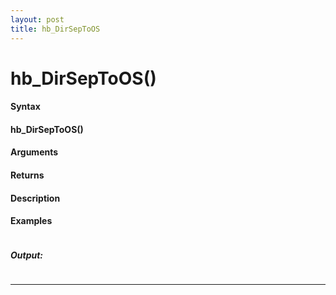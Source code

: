 ```yaml
---
layout: post
title: hb_DirSepToOS
---
```


# hb_DirSepToOS()


#### Syntax

#### hb_DirSepToOS()

#### Arguments

#### Returns

#### Description

#### Examples

```

```

##### Output:

```

```

---